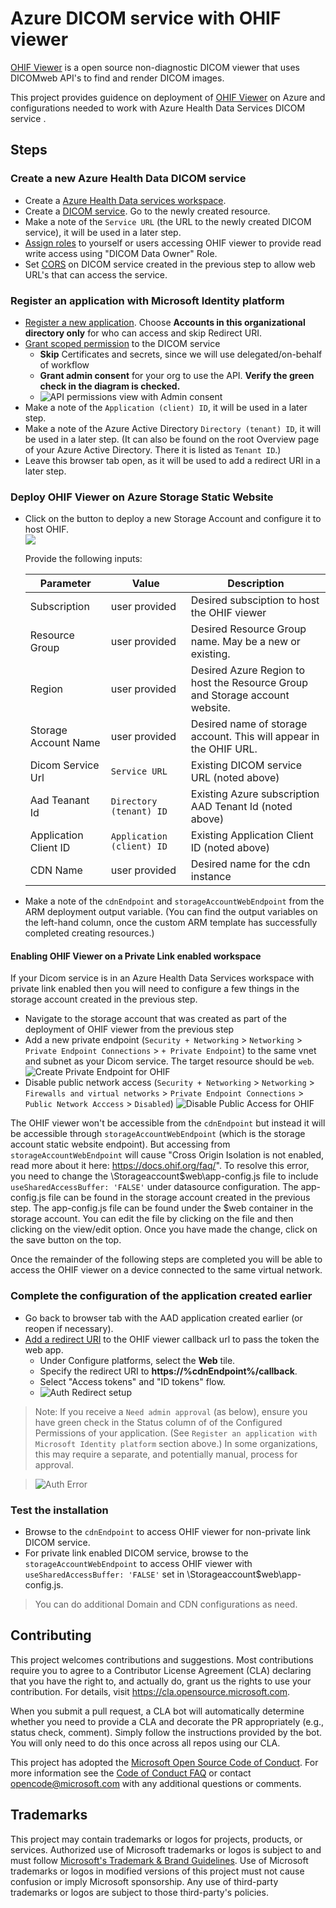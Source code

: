 # Azure DICOM service with OHIF viewer

[OHIF Viewer](https://ohif.org/) is a open source non-diagnostic DICOM viewer that uses DICOMweb API's to find and render DICOM images.

This project provides guidence on deployment of [OHIF Viewer](https://ohif.org/) on Azure and configurations needed to work with Azure Health Data Services DICOM service .

## Steps
### Create a new Azure Health Data DICOM service
- Create a [Azure Health Data services workspace](https://docs.microsoft.com/en-us/azure/healthcare-apis/healthcare-apis-quickstart).
- Create a [DICOM service](https://docs.microsoft.com/en-us/azure/healthcare-apis/dicom/deploy-dicom-services-in-azure). Go to the newly created resource.
- Make a note of the `Service URL` (the URL to the newly created DICOM service), it will be used in a later step.
- [Assign roles](https://docs.microsoft.com/en-us/azure/healthcare-apis/configure-azure-rbac#assign-roles-for-the-dicom-service) to yourself or users accessing OHIF viewer to provide read write access using "DICOM Data Owner" Role.
- Set [CORS](https://learn.microsoft.com/en-us/azure/healthcare-apis/dicom/configure-cross-origin-resource-sharing) on DICOM service created in the previous step to allow web URL's that can access the service.


### Register an application with Microsoft Identity platform
- [Register a new application](https://docs.microsoft.com/en-us/azure/active-directory/develop/quickstart-register-app#register-an-application). Choose <b>Accounts in this organizational directory only</b> for who can access and skip Redirect URI.
- [Grant scoped permission](https://docs.microsoft.com/en-us/azure/healthcare-apis/register-application) to the DICOM service
    - <b>Skip</b> Certificates and secrets, since we will use delegated/on-behalf of workflow
    - <b>Grant admin consent</b> for your org to use the API. <b>Verify the green check in the diagram is checked. </b>
    - ![API permissions view with Admin consent](docs/imgs/aad-api-permission.png)
- Make a note of the `Application (client) ID`, it will be used in a later step.
- Make a note of the Azure Active Directory `Directory (tenant) ID`, it will be used in a later step. (It can also be found on the root Overview page of your Azure Active Directory. There it is listed as `Tenant ID`.)
- Leave this browser tab open, as it will be used to add a redirect URI in a later step.

### Deploy OHIF Viewer on Azure Storage Static Website 

- Click on the button to deploy a new Storage Account and configure it to host OHIF. </br> <a href="https://portal.azure.com/#create/Microsoft.Template/uri/https%3A%2F%2Fraw.githubusercontent.com%2Fmicrosoft%2Fdicom-ohif%2Fmain%2Ftemplates%2Fdeploy-ohif-azure.json" target="_blank"><img src="https://aka.ms/deploytoazurebutton"/></a>

    Provide the following inputs:

    | Parameter | Value | Description |
    | ------------- | ----- | ----------- |
    | Subscription | user provided | Desired subsciption to host the OHIF viewer 
    | Resource Group | user provided | Desired Resource Group name. May be a new or existing.
    | Region | user provided | Desired Azure Region to host the Resource Group and Storage account website.
    | Storage Account Name | user provided | Desired name of storage account. This will appear in the OHIF URL.
    | Dicom Service Url | `Service URL` | Existing DICOM service URL (noted above) 
    | Aad Teanant Id | `Directory (tenant) ID` | Existing Azure subscription AAD Tenant Id (noted above)
    | Application Client ID  | `Application (client) ID` | Existing Application Client ID (noted above)
    | CDN Name  | user provided | Desired name for the cdn instance

- Make a note of the `cdnEndpoint` and `storageAccountWebEndpoint` from the ARM deployment output variable. (You can find the output variables on the left-hand column, once the custom ARM template has successfully completed creating resources.)

#### Enabling OHIF Viewer on a Private Link enabled workspace
If your Dicom service is in an Azure Health Data Services workspace with private link enabled then you will need to configure a few things in the storage account created in the previous step.
- Navigate to the storage account that was created as part of the deployment of OHIF viewer from the previous step
- Add a new private endpoint (`Security + Networking` > `Networking` > `Private Endpoint Connections` > `+ Private Endpoint`) to the same vnet and subnet as your Dicom service. The target resource should be `web`.
  ![Create Private Endpoint for OHIF](docs/imgs/ohif-private-endpoint.png)
- Disable public network access (`Security + Networking` > `Networking` > `Firewalls and virtual networks` > `Private Endpoint Connections` > `Public Network Acccess` > `Disabled`)
  ![Disable Public Access for OHIF](docs/imgs/ohif-disable-public-access.png)

The OHIF viewer won't be accessible from the `cdnEndpoint` but instead it will be accessible through `storageAccountWebEndpoint` (which is the storage account static website endpoint). But accessing from `storageAccountWebEndpoint` will cause "Cross Origin Isolation is not enabled, read more about it here: https://docs.ohif.org/faq/". To resolve this error, you need to change the \Storageaccount\$web\app-config.js file to include `useSharedAccessBuffer: 'FALSE'` under datasource configuration. The app-config.js file can be found in the storage account created in the previous step. The app-config.js file can be found under the $web container in the storage account. You can edit the file by clicking on the file and then clicking on the view/edit  option. Once you have made the change, click on the save button on the top.

Once the remainder of the following steps are completed you will be able to access the OHIF viewer on a device connected to the same virtual network.

### Complete the configuration of the application created earlier
- Go back to browser tab with the AAD application created earlier (or reopen if necessary).
- [Add a redirect URI](https://docs.microsoft.com/en-us/azure/active-directory/develop/quickstart-register-app#add-a-redirect-uri) to the OHIF viewer callback url to pass the token the web app.
    - Under Configure platforms, select the <b>Web</b> tile.
    - Specify the redirect URI to <b>https://%cdnEndpoint%/callback</b>. 
    - Select "Access tokens" and "ID tokens" flow.
    - ![Auth Redirect setup](docs/imgs/aad-auth-redirect.png)

> Note: If you receive a `Need admin approval` (as below), ensure you have green check in the Status column of of the Configured Permissions of your application. (See `Register an application with Microsoft Identity platform` section above.) In some organizations, this may require a separate, and potentially manual, process for approval.

> ![Auth Error](docs/imgs/need-admin-error.png)


### Test the installation
- Browse to the `cdnEndpoint` to access OHIF viewer for non-private link DICOM service. 
- For private link enabled DICOM service, browse to the `storageAccountWebEndpoint` to access OHIF viewer with `useSharedAccessBuffer: 'FALSE'` set in \Storageaccount\$web\app-config.js.

> You can do additional Domain and CDN configurations as need.

## Contributing

This project welcomes contributions and suggestions.  Most contributions require you to agree to a
Contributor License Agreement (CLA) declaring that you have the right to, and actually do, grant us
the rights to use your contribution. For details, visit https://cla.opensource.microsoft.com.

When you submit a pull request, a CLA bot will automatically determine whether you need to provide
a CLA and decorate the PR appropriately (e.g., status check, comment). Simply follow the instructions
provided by the bot. You will only need to do this once across all repos using our CLA.

This project has adopted the [Microsoft Open Source Code of Conduct](https://opensource.microsoft.com/codeofconduct/).
For more information see the [Code of Conduct FAQ](https://opensource.microsoft.com/codeofconduct/faq/) or
contact [opencode@microsoft.com](mailto:opencode@microsoft.com) with any additional questions or comments.

## Trademarks

This project may contain trademarks or logos for projects, products, or services. Authorized use of Microsoft 
trademarks or logos is subject to and must follow 
[Microsoft's Trademark & Brand Guidelines](https://www.microsoft.com/en-us/legal/intellectualproperty/trademarks/usage/general).
Use of Microsoft trademarks or logos in modified versions of this project must not cause confusion or imply Microsoft sponsorship.
Any use of third-party trademarks or logos are subject to those third-party's policies.
